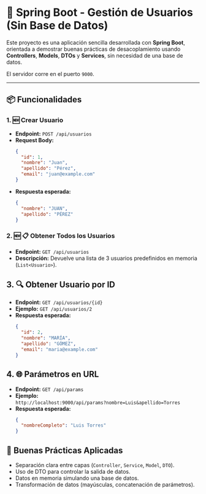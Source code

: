 # 🚀 Spring Boot - Gestión de Usuarios (Sin Base de Datos)

Este proyecto es una aplicación sencilla desarrollada con **Spring Boot**, orientada a demostrar buenas prácticas de desacoplamiento usando **Controllers**, **Models**, **DTOs** y **Services**, sin necesidad de una base de datos.

El servidor corre en el puerto `9000`.

---

## 📦 Funcionalidades

### 1. 🆕 Crear Usuario

- **Endpoint:** `POST /api/usuarios`
- **Request Body:**
  ```json
  {
    "id": 1,
    "nombre": "Juan",
    "apellido": "Pérez",
    "email": "juan@example.com"
  }


- **Respuesta esperada:**
  ```json
  {
    "nombre": "JUAN",
    "apellido": "PÉREZ"
  }

### 2. 🆕 📋 Obtener Todos los Usuarios
- **Endpoint:** `GET /api/usuarios`
- **Descripción:** Devuelve una lista de 3 usuarios predefinidos en memoria (`List<Usuario>`).

## 3. 🔍 Obtener Usuario por ID

- **Endpoint:** `GET /api/usuarios/{id}`
- **Ejemplo:** `GET /api/usuarios/2`
- **Respuesta esperada:**
  ```json
  {
    "id": 2,
    "nombre": "MARÍA",
    "apellido": "GÓMEZ",
    "email": "maria@example.com"
  }

## 4. 🌐 Parámetros en URL

- **Endpoint:** `GET /api/params`
- **Ejemplo:**  
  `http://localhost:9000/api/params?nombre=Luis&apellido=Torres`
- **Respuesta esperada:**
  ```json
  {
    "nombreCompleto": "Luis Torres"
  }

## 🧠 Buenas Prácticas Aplicadas

- Separación clara entre capas (`Controller`, `Service`, `Model`, `DTO`).
- Uso de DTO para controlar la salida de datos.
- Datos en memoria simulando una base de datos.
- Transformación de datos (mayúsculas, concatenación de parámetros).